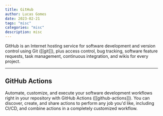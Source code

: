 ```yaml
---
title: GitHub
author: Lucas Gomes
date: 2023-02-21
tags: "misc"
categories: "misc"
description: misc
---
```


GitHub is an Internet hosting service for software development and version control using Git ([[git]]), plus access control, bug tracking, software feature requests, task management, continuous integration, and wikis for every project.

---

## GitHub Actions

Automate, customize, and execute your software development workflows right in your repository with GitHub Actions ([[github-actions]]). You can discover, create, and share actions to perform any job you'd like, including CI/CD, and combine actions in a completely customized workflow.
